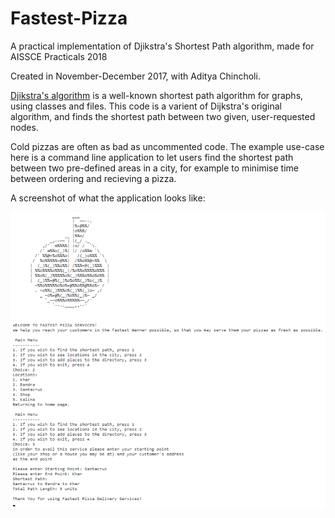 # Fastest-Pizza
A practical implementation of Djikstra's Shortest Path algorithm, made for AISSCE Practicals 2018

Created in November-December 2017, with Aditya Chincholi.

[Djikstra's algorithm](https://en.wikipedia.org/wiki/Dijkstra%27s_algorithm) is a well-known shortest path algorithm for graphs, using classes and files. This code is a varient of Dijkstra's original algorithm, and finds the shortest path between two given, user-requested nodes. 

Cold pizzas are often as bad as uncommented code. The example use-case here is a command line application to let users find the shortest path between two pre-defined areas in a city, for example to minimise time between ordering and recieving a pizza. 

A screenshot of what the application looks like:

<img src = "https://github.com/satchitchatterji/Fastest-Pizza/blob/master/fastestpizza.PNG">
